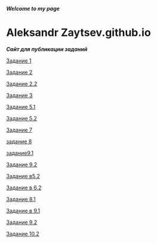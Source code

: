 **_Welcome to my page_**

# Aleksandr Zaytsev.github.io


**_Сайт для публикации заданий_**

[Задание 1](https://vk.com/away.php?to=https%3A%2F%2Fdocs.google.com%2Fpresentation%2Fd%2F1PyfeM5qN-RoLnaGMJXurSvzIZ0oI_kJe7QtxYVv6xXE%2Fedit%3Fusp%3Dsharing&cc_key=)

[Задание 2](https://vk.com/away.php?to=https%3A%2F%2Fdocs.google.com%2Fdocument%2Fd%2F1y_-h3ers9vhCgGH1xOhTbpwI4BByqViTdJTqdjQ2bAs%2Fedit%3Fusp%3Dsharing&cc_key=)

[Задание 2.2](https://vk.com/away.php?to=https%3A%2F%2Fdocs.google.com%2Fdocument%2Fd%2F1kwBzRXVaVe_RxaqqFwKyJGo-fTQXaX9g48bRl_7l_90%2Fedit%3Fusp%3Dsharing&cc_key=)

[Задание 3](https://vk.com/away.php?to=https%3A%2F%2Fdocs.google.com%2Fdocument%2Fd%2F1rcKucazqb-8-mfYOutp3ZllbpqWGAfe4fOcWHq9iLyg%2Fedit%3Fusp%3Dsharing&cc_key=)

[Задание 5.1](https://vk.com/away.php?to=https%3A%2F%2Fdocs.google.com%2Fdocument%2Fd%2F1EDHh5pCXg9JAGwb94JhMdi6SNi1UVoBWpu34WYYzKNc%2Fedit%3Fusp%3Dsharing&cc_key=)

[Задание 5.2](https://vk.com/away.php?to=https%3A%2F%2Fdocs.google.com%2Fdocument%2Fd%2F1_VPvjphlUaoh1eHm6sDeqP8H9bU-sWKpPTbw7aFKqoA%2Fedit%3Fusp%3Dsharing&cc_key=)

[Задание 7](https://vk.com/away.php?to=https%3A%2F%2Fdocs.google.com%2Fdocument%2Fd%2F1ndaxL5dyrEjV9tsivtRRG2brAnNeYPW71u2z_B8tWKU%2Fedit%3Fusp%3Dsharing&cc_key=)

[задание 8](https://pp.userapi.com/c852220/v852220210/5b66e/ezP1sCVSQqA.jpg)

[задание9.1](https://vk.com/away.php?to=https%3A%2F%2Fdocs.google.com%2Fdocument%2Fd%2F1dvb4A2qMDz34lTtdaY4QhcURYXupO2RDjUe8wMqRG3E%2Fedit%3Fusp%3Dsharing&cc_key=)

[Задание 9.2](https://vk.com/away.php?to=https%3A%2F%2Fdocs.google.com%2Fdocument%2Fd%2F154TO49P0zXqpdHtdqJd4f7QZ31MOSAZ2GG8qY1152EM%2Fedit%3Fusp%3Dsharing&cc_key=)

[Задание в5.2](https://vk.com/away.php?to=https%3A%2F%2Fdocs.google.com%2Fdocument%2Fd%2F1M5UU2CdwrXFCcjFJOG83iarAjRz_mXBrsdOjnlc9W5A%2Fedit%3Fusp%3Dsharing&cc_key=)

[Задание в 6.2](https://vk.com/away.php?to=https%3A%2F%2Fdocs.google.com%2Fdocument%2Fd%2F1fE-zkGU-wR5pHQZtN18qQtBUyKcAGEDe7qIkv0NVXBk%2Fedit%3Fusp%3Dsharing&cc_key=)

[Задание 8.1](https://vk.com/away.php?to=https%3A%2F%2Fdocs.google.com%2Fdocument%2Fd%2F15cILIWMTy2Uvj7IBRUU2Icys83zL-tOHVQacpa92Y4k%2Fedit%3Fusp%3Dsharing&cc_key=)

[Задание в 9.1](https://vk.com/away.php?to=https%3A%2F%2Fdocs.google.com%2Fdocument%2Fd%2F1fpvhzPIDTtxuGcSGqhhylh_9UDqHjw4fyi7PnEsLlI0%2Fedit%3Fusp%3Dsharing&cc_key=)

[Задание 9.2 ](https://vk.com/away.php?to=https%3A%2F%2Fdocs.google.com%2Fdocument%2Fd%2F1P8qRk5VaNZqYU7rWfIRhjjV3yMgjrYOrvRXN7mcGBv8%2Fedit%3Fusp%3Dsharing&cc_key=)

[Задание 10.2 ](https://vk.com/away.php?to=https%3A%2F%2Fdocs.google.com%2Fdocument%2Fd%2F1tfvgOEUWsW-D_BsjRv6l6vfIeevKMSHBc9x_ruo3qQs%2Fedit%3Fusp%3Dsharing&cc_key=)


